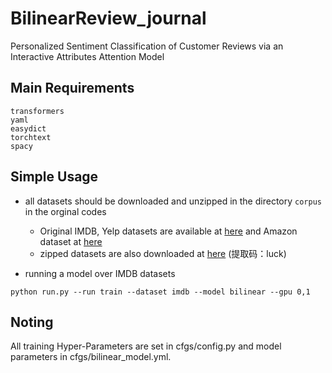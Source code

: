 # BilinearReview_journal
Personalized Sentiment Classification of Customer Reviews via an Interactive Attributes Attention Model

## Main Requirements
```
transformers
yaml
easydict
torchtext
spacy
```


## Simple Usage
- all datasets should be downloaded and unzipped in the directory `corpus` in the orginal codes

    - Original IMDB, Yelp datasets are available at [here](http://ir.hit.edu.cn/~dytang/paper/acl2015/dataset.7z) and Amazon dataset at [here](https://nijianmo.github.io/amazon/index.html)
    - zipped datasets are also downloaded at [here](https://pan.baidu.com/s/1KrMU6aOd8xGstw9CCBP0Yg) (提取码：luck)

- running a model over IMDB datasets
```
python run.py --run train --dataset imdb --model bilinear --gpu 0,1
```

## Noting
All training Hyper-Parameters are set in cfgs/config.py and model parameters in cfgs/bilinear_model.yml.
